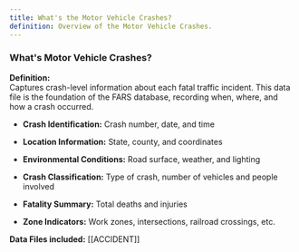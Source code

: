 ```yaml
---
title: What's the Motor Vehicle Crashes?
definition: Overview of the Motor Vehicle Crashes.
---
```

### **What's Motor Vehicle Crashes?**

**Definition:**  
Captures crash-level information about each fatal traffic incident. This data file is the foundation of the FARS database, recording when, where, and how a crash occurred.

- **Crash Identification:** Crash number, date, and time
    
- **Location Information:** State, county, and coordinates
    
- **Environmental Conditions:** Road surface, weather, and lighting
    
- **Crash Classification:** Type of crash, number of vehicles and people involved
    
- **Fatality Summary:** Total deaths and injuries
    
- **Zone Indicators:** Work zones, intersections, railroad crossings, etc.
    

**Data Files included:** [[ACCIDENT]]
